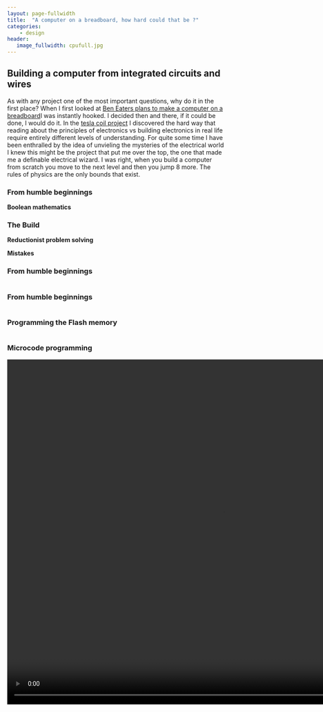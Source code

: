 ```yaml
---
layout: page-fullwidth
title:  "A computer on a breadboard, how hard could that be ?"
categories:
    - design
header:
   image_fullwidth: cpufull.jpg
---
```

<h2><strong>Building a computer from integrated circuits and wires </strong></h2>
<p>As with any project one of the most important questions, why do it in the first place? When I first looked at <a href="https://eater.net/8bit/"> Ben Eaters plans to make a computer on a breadboard</a>I was instantly hooked. I decided then and there, if it could be done, I would do it. In the <a href="/design/Tesla_Coil">tesla coil project</a> I discovered the hard way that reading about the principles of electronics vs building electronics in real life require entirely different levels of understanding. For quite some time I have been enthralled by the idea of unvieling the mysteries of the electrical world I knew this might be the project that put me over the top, the one that made me a definable electrical wizard. I was right, when you build a computer from scratch you move to the next level and then you jump 8 more. The rules of physics are the only bounds that exist.</p>

<h3><strong>From humble beginnings</strong></h3>
<p><strong>Boolean mathematics</strong></p>
<p></p>


<h3><strong>The Build</strong></h3>
<p><strong>Reductionist problem solving</strong></p>
<p></p>
<p><strong>Mistakes</strong></p>
<p></p>



<!-- <p> </p>
<ul>
<li></li>
<li></li>
<li></li>
<li></strong></li>
<li></li>
<li></li>
<li></li>
<li></li>
<li></li> 
</ul> -->
<h3><strong>From humble beginnings</strong></h3>
<div class="row">
    <div class="column.large-centered">
    <img src="{{ site.urlimg }}cpustage2.jpg" alt="">
    </div>
</div>
<h3><strong>From humble beginnings</strong></h3>
<div class="row">
    <div class="column.large-centered">
    <img src="{{ site.urlimg }}cpuprog1.jpg" alt="">
    </div>
</div>

<h3><strong>Programming the Flash memory</strong></h3>
<div class="row">
    <div class="column.large-centered">
    <img src="{{ site.urlimg }}cpuflashprog.jpg" alt="">
    </div>
</div>

<h3><strong>Microcode programming</strong></h3>
<video width="1000" height="800" controls>
  <source src="/images/eepromprogammer.mp4" type="video/mp4">
<source src="movie.ogg" type="video/ogg">
Your browser does not support the video tag.
</video>